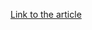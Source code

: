 [Link to the article](https://mcafee.com/blogs/other-blogs/mcafee-labs/darkshell-ddos-botnet-evolves-with-variants/)
